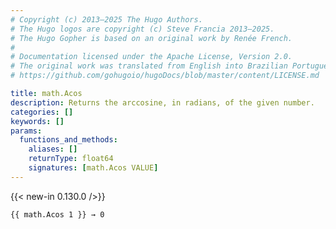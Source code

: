 ```yaml
---
# Copyright (c) 2013–2025 The Hugo Authors.
# The Hugo logos are copyright (c) Steve Francia 2013–2025.
# The Hugo Gopher is based on an original work by Renée French.
#
# Documentation licensed under the Apache License, Version 2.0.
# The original work was translated from English into Brazilian Portuguese.
# https://github.com/gohugoio/hugoDocs/blob/master/content/LICENSE.md

title: math.Acos
description: Returns the arccosine, in radians, of the given number.
categories: []
keywords: []
params:
  functions_and_methods:
    aliases: []
    returnType: float64
    signatures: [math.Acos VALUE]
---
```


{{< new-in 0.130.0 />}}

```go-html-template
{{ math.Acos 1 }} → 0
```
